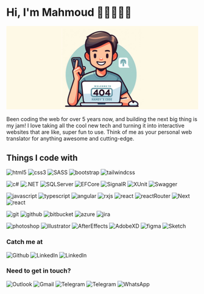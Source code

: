 
# Hi, I'm Mahmoud 👋🏻👨🏻‍💻
![mahmoud hamdy banner](header-image.jpg)

Been coding the web for over 5 years now, and building the next big thing is my jam! I love taking all the cool new tech and turning it into interactive websites that are like, super fun to use. Think of me as your personal web translator for anything awesome and cutting-edge.
<h2>Things I code with</h2>
<p>
  <img alt="html5" src="https://img.shields.io/badge/html5-%23E34F26.svg?style=flat&logo=html5&logoColor=white" />
  <img alt="css3" src="https://img.shields.io/badge/css3-%231572B6.svg?style=flat&logo=css3&logoColor=white" />
  <img alt="SASS" src="https://img.shields.io/badge/SASS-hotpink.svg?style=flat&logo=SASS&logoColor=white" />
  <img alt="bootstrap" src="https://img.shields.io/badge/bootstrap-%238511FA.svg?style=flat&logo=bootstrap&logoColor=white" />
  <img alt="tailwindcss" src="https://img.shields.io/badge/tailwindcss-%2338B2AC.svg?style=flat&logo=tailwind-css&logoColor=white" />
</p>
<p>
  <img alt="c#" src="https://img.shields.io/badge/c%23-%23239120.svg?style=flat&logo=csharp&logoColor=white" />
  <img alt=".NET" src="https://img.shields.io/badge/.NET-5C2D91?style=flat&logo=.net&logoColor=white" />
  <img alt="SQLServer" src="https://img.shields.io/badge/SQL%20Server-CC2927?style=flat&logo=microsoft%20sql%20server&logoColor=white" />
  <img alt="EFCore" src="https://img.shields.io/badge/EF%20Core-68217a?style=flat" />
  <img alt="SignalR" src="https://img.shields.io/badge/SignalR-59b4d9?style=flat" />
  <img alt="XUnit" src="https://img.shields.io/badge/XUnit-000000?style=flat" />
  <img alt="Swagger" src="https://img.shields.io/badge/-Swagger-%23Clojure?style=flat&logo=swagger&logoColor=white" />
</p>
<p>
  <img alt="javascript" src="https://img.shields.io/badge/javascript-%23323330.svg?style=flat&logo=javascript&logoColor=%23F7DF1E" />
  <img alt="typescript" src="https://img.shields.io/badge/typescript-%23007ACC.svg?style=flat&logo=typescript&logoColor=white" />
  <img alt="angular" src="https://img.shields.io/badge/angular-%23DD0031.svg?style=flat&logo=angular&logoColor=white" />
  <img alt="rxjs" src="https://img.shields.io/badge/rxjs-%23B7178C.svg?style=flat&logo=reactivex&logoColor=white" />
  <img alt="react" src="https://img.shields.io/badge/react-%2320232a.svg?style=flat&logo=react&logoColor=%2361DAFB" />
  <img alt="reactRouter" src="https://img.shields.io/badge/React_Router-CA4245?style=flat&logo=react-router&logoColor=white" />
  <img alt="Next" src="https://img.shields.io/badge/Next-black?style=flat&logo=next.js&logoColor=white" />
  <img alt="react" src="https://img.shields.io/badge/vuejs-%2335495e.svg?style=flat&logo=vuedotjs&logoColor=%234FC08D" />
</p>
<p>
  <img alt="git" src="https://img.shields.io/badge/git-%23F05033.svg?style=flat&logo=git&logoColor=white" />
  <img alt="github" src="https://img.shields.io/badge/github-%23121011.svg?style=flat&logo=github&logoColor=white" />
  <img alt="bitbucket" src="https://img.shields.io/badge/bitbucket-%230047B3.svg?style=flat&logo=bitbucket&logoColor=white" />
  <img alt="azure" src="https://img.shields.io/badge/azure-%230072C6.svg?style=flat&logo=microsoftazure&logoColor=white" />
  <img alt="jira" src="https://img.shields.io/badge/jira-%230A0FFF.svg?style=flat&logo=jira&logoColor=white" />
</p>
<p>
  <img alt="photoshop" src="https://img.shields.io/badge/photoshop-001833.svg?style=flat&logo=adobe%20photoshop&logoColor=2da9ff" />
  <img alt="illustrator" src="https://img.shields.io/badge/illustrator-330000.svg?style=flat&logo=adobe%20illustrator&logoColor=ff9a00" />
  <img alt="AfterEffects" src="https://img.shields.io/badge/After%20Effects-00005b.svg?style=flat&logo=Adobe%20After%20Effects&logoColor=9a9afc" />
  <img alt="AdobeXD" src="https://img.shields.io/badge/Adobe%20XD-470137?style=flat&logo=Adobe%20XD&logoColor=#FF61F6" />
  <img alt="figma" src="https://img.shields.io/badge/figma-%23F24E1E.svg?style=flat&logo=figma&logoColor=white" />
  <img alt="Sketch" src="https://img.shields.io/badge/Sketch-FFB387?style=flat&logo=sketch&logoColor=black" />
</p>
<h3>Catch me at</h3>
<p>
  <a href="https://github.com/MHamdy71" target="_blank" style="text-decoration:none">
    <img alt="Github" src="https://img.shields.io/badge/github-%23121011.svg?style=flat&logo=github&logoColor=white" />
  </a> 
  <a href="https://www.linkedin.com/in/mhamdy71" target="_blank" style="text-decoration:none">
    <img alt="LinkedIn" src="https://img.shields.io/badge/linkedin-%230077B5.svg?style=flat&logo=linkedin&logoColor=white" />
  </a> 
  <a href="https://www.behance.net/MHamdy71" target="_blank" style="text-decoration:none">
    <img alt="LinkedIn" src="https://img.shields.io/badge/Behance-1769ff?style=flat&logo=behance&logoColor=white" />
  </a> 
</p>
<h3>Need to get in touch?</h3>
<p>
  <a href="mailto:mahmoud-el-deeb@hotmail.com" target="_blank" style="text-decoration:none">
    <img alt="Outlook" src="https://img.shields.io/badge/Outlook-0078D4?style=Flat&logo=microsoft-outlook&logoColor=white" />
  </a> 
  <a href="mailto:mahmoud71.el.deeb@gmail.com" target="_blank" style="text-decoration:none">
    <img alt="Gmail" src="https://img.shields.io/badge/Gmail-D14836?style=flat&logo=gmail&logoColor=white" />
  </a> 
  <a href="https://t.me/MHamdy71" target="_blank" style="text-decoration:none">
    <img alt="Telegram" src="https://img.shields.io/badge/Telegram-2CA5E0?style=flat&logo=telegram&logoColor=white" />
  </a> 
  <a href="https://signal.me/#eu/dMpOg2hm88I81neqx9j6PHWVq2YSb6JiCpu7yCGENzdJ35GklIdOoJjayQ-j_90T" target="_blank" style="text-decoration:none">
    <img alt="Telegram" src="https://img.shields.io/badge/Signal-%23039BE5.svg?style=flat&logo=Signal&logoColor=white" />
  </a> 
  <a href="https://wa.me/message/5T4XLJJESOWDN1" target="_blank" style="text-decoration:none">
    <img alt="WhatsApp" src="https://img.shields.io/badge/WhatsApp-25D366?style=flat&logo=whatsapp&logoColor=white" />
  </a> 
</p>
